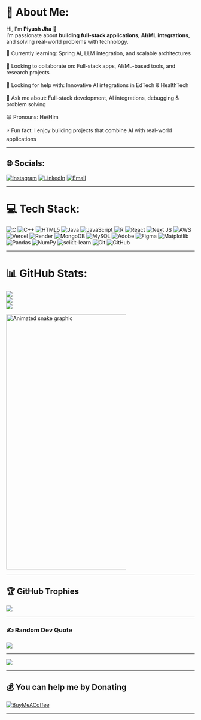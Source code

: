 # 💫 About Me:
Hi, I'm **Piyush Jha** 👋  
I’m passionate about **building full-stack applications**, **AI/ML integrations**, and solving real-world problems with technology. <br>

🌱 Currently learning: Spring AI, LLM integration, and scalable architectures<br>  
👯 Looking to collaborate on: Full-stack apps, AI/ML-based tools, and research projects<br>  
🤔 Looking for help with: Innovative AI integrations in EdTech & HealthTech<br>  
💬 Ask me about: Full-stack development, AI integrations, debugging & problem solving<br>  
😄 Pronouns: He/Him<br>  
⚡ Fun fact: I enjoy building projects that combine AI with real-world applications  

---

## 🌐 Socials:
[![Instagram](https://img.shields.io/badge/Instagram-%23E4405F.svg?logo=Instagram&logoColor=white)](https://instagram.com/___piyuushh) 
[![LinkedIn](https://img.shields.io/badge/LinkedIn-%230077B5.svg?logo=linkedin&logoColor=white)](https://www.linkedin.com/in/piyush-ranjan-jha) 
[![Email](https://img.shields.io/badge/Email-D14836?logo=gmail&logoColor=white)](mailto:piyushh2402@gmail.com)  

---

# 💻 Tech Stack:
![C](https://img.shields.io/badge/c-%2300599C.svg?style=for-the-badge&logo=c&logoColor=white) 
![C++](https://img.shields.io/badge/c++-%2300599C.svg?style=for-the-badge&logo=c%2B%2B&logoColor=white) 
![HTML5](https://img.shields.io/badge/html5-%23E34F26.svg?style=for-the-badge&logo=html5&logoColor=white) 
![Java](https://img.shields.io/badge/java-%23ED8B00.svg?style=for-the-badge&logo=openjdk&logoColor=white) 
![JavaScript](https://img.shields.io/badge/javascript-%23323330.svg?style=for-the-badge&logo=javascript&logoColor=%23F7DF1E) 
![R](https://img.shields.io/badge/r-%23276DC3.svg?style=for-the-badge&logo=r&logoColor=white) 
![React](https://img.shields.io/badge/react-%2320232a.svg?style=for-the-badge&logo=react&logoColor=%2361DAFB) 
![Next JS](https://img.shields.io/badge/Next-black?style=for-the-badge&logo=next.js&logoColor=white) 
![AWS](https://img.shields.io/badge/AWS-%23FF9900.svg?style=for-the-badge&logo=amazon-aws&logoColor=white) 
![Vercel](https://img.shields.io/badge/vercel-%23000000.svg?style=for-the-badge&logo=vercel&logoColor=white) 
![Render](https://img.shields.io/badge/Render-%46E3B7.svg?style=for-the-badge&logo=render&logoColor=white) 
![MongoDB](https://img.shields.io/badge/MongoDB-%234ea94b.svg?style=for-the-badge&logo=mongodb&logoColor=white) 
![MySQL](https://img.shields.io/badge/mysql-4479A1.svg?style=for-the-badge&logo=mysql&logoColor=white) 
![Adobe](https://img.shields.io/badge/adobe-%23FF0000.svg?style=for-the-badge&logo=adobe&logoColor=white) 
![Figma](https://img.shields.io/badge/figma-%23F24E1E.svg?style=for-the-badge&logo=figma&logoColor=white) 
![Matplotlib](https://img.shields.io/badge/Matplotlib-%23ffffff.svg?style=for-the-badge&logo=Matplotlib&logoColor=black) 
![Pandas](https://img.shields.io/badge/pandas-%23150458.svg?style=for-the-badge&logo=pandas&logoColor=white) 
![NumPy](https://img.shields.io/badge/numpy-%23013243.svg?style=for-the-badge&logo=numpy&logoColor=white) 
![scikit-learn](https://img.shields.io/badge/scikit--learn-%23F7931E.svg?style=for-the-badge&logo=scikit-learn&logoColor=white) 
![Git](https://img.shields.io/badge/git-%23F05033.svg?style=for-the-badge&logo=git&logoColor=white) 
![GitHub](https://img.shields.io/badge/github-%23121011.svg?style=for-the-badge&logo=github&logoColor=white)  

---

# 📊 GitHub Stats:
![](https://github-readme-stats.vercel.app/api?username=piyushhjha&theme=dark&hide_border=false&include_all_commits=false&count_private=false)<br/>
![](https://nirzak-streak-stats.vercel.app/?user=piyushhjha&theme=dark&hide_border=false)<br/>
![](https://github-readme-stats.vercel.app/api/top-langs/?username=piyushhjha&theme=dark&hide_border=false&include_all_commits=false&count_private=false&layout=compact)

<div align="left" style="max-width:320px;">
  <img
    src="https://profile-readme-generator.com/assets/snake.svg"
    alt="Animated snake graphic"
    loading="lazy"
    width="680"
    style="display:block; height:auto;"
  />
</div>  

---

## 🏆 GitHub Trophies
![](https://github-profile-trophy.vercel.app/?username=piyushhjha&theme=radical&no-frame=false&no-bg=false&margin-w=4)  

---

### ✍️ Random Dev Quote
![](https://quotes-github-readme.vercel.app/api?type=horizontal&theme=tokyonight)  

---

[![](https://visitcount.itsvg.in/api?id=piyushhjha&icon=0&color=0)](https://visitcount.itsvg.in)  

---

## 💰 You can help me by Donating
[![BuyMeACoffee](https://img.shields.io/badge/Buy%20Me%20a%20Coffee-ffdd00?style=for-the-badge&logo=buy-me-a-coffee&logoColor=black)](https://buymeacoffee.com/piyushhjha)  

---
<!-- Proudly created with GPRM ( https://gprm.itsvg.in ) -->
